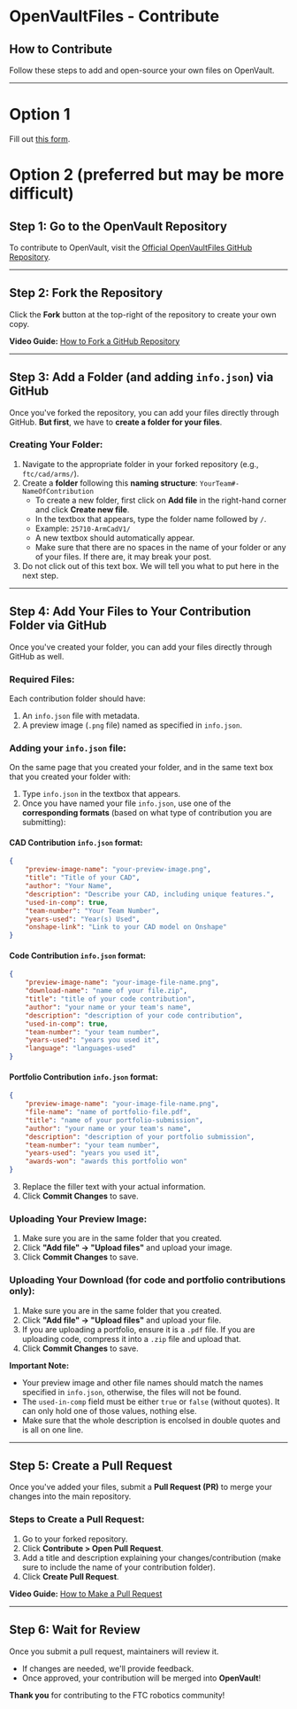 
# OpenVaultFiles - Contribute

## How to Contribute

Follow these steps to add and open-source your own files on OpenVault.

---

# Option 1
Fill out [this form](https://docs.google.com/forms/d/e/1FAIpQLScNemRDzrui1xl02BPwbOVGIItgqCvJ4Dm8n_jSsbCeVuVo3g/viewform?usp=header).

# Option 2 (preferred but may be more difficult)

## Step 1: Go to the OpenVault Repository

To contribute to OpenVault, visit the [Official OpenVaultFiles GitHub Repository](https://github.com/AlpineRobotics25710/OpenVaultFiles).

---

## Step 2: Fork the Repository

Click the **Fork** button at the top-right of the repository to create your own copy.

**Video Guide:** [How to Fork a GitHub Repository](https://www.youtube.com/watch?v=nCKdihvneS0)

---

## Step 3: Add a Folder (and adding `info.json`) via GitHub

Once you've forked the repository, you can add your files directly through GitHub. **But first**, we have to **create a folder for your files**.

### Creating Your Folder:

1. Navigate to the appropriate folder in your forked repository (e.g., `ftc/cad/arms/`).
2. Create a **folder** following this **naming structure**: `YourTeam#-NameOfContribution`
    - To create a new folder, first click on **Add file** in the right-hand corner and click **Create new file**.
    - In the textbox that appears, type the folder name followed by `/`.
    - Example: `25710-ArmCadV1/`
    - A new textbox should automatically appear.
    - Make sure that there are no spaces in the name of your folder or any of your files. If there are, it may break your post.
3. Do not click out of this text box. We will tell you what to put here in the next step.

---

## Step 4: Add Your Files to Your Contribution Folder via GitHub

Once you've created your folder, you can add your files directly through GitHub as well.

### Required Files:

Each contribution folder should have:

1. An `info.json` file with metadata.
2. A preview image (`.png` file) named as specified in `info.json`.

### Adding your `info.json` file:

On the same page that you created your folder, and in the same text box that you created your folder with:

1. Type `info.json` in the textbox that appears.
2. Once you have named your file `info.json`, use one of the **corresponding formats** (based on what type of contribution you are submitting):

#### **CAD Contribution** `info.json` format:

```json
{
    "preview-image-name": "your-preview-image.png",
    "title": "Title of your CAD",
    "author": "Your Name",
    "description": "Describe your CAD, including unique features.",
    "used-in-comp": true,
    "team-number": "Your Team Number",
    "years-used": "Year(s) Used",
    "onshape-link": "Link to your CAD model on Onshape"
}
```

#### **Code Contribution** `info.json` format:

```json
{
    "preview-image-name": "your-image-file-name.png",
    "download-name": "name of your file.zip",
    "title": "title of your code contribution",
    "author": "your name or your team's name",
    "description": "description of your code contribution",
    "used-in-comp": true,
    "team-number": "your team number",
    "years-used": "years you used it",
    "language": "languages-used"
}
```

#### **Portfolio Contribution** `info.json` format:

```json
{
    "preview-image-name": "your-image-file-name.png",
    "file-name": "name of portfolio-file.pdf",
    "title": "name of your portfolio-submission",
    "author": "your name or your team's name",
    "description": "description of your portfolio submission",
    "team-number": "your team number",
    "years-used": "years you used it",
    "awards-won": "awards this portfolio won"
}
```

3. Replace the filler text with your actual information.
5. Click **Commit Changes** to save.

### Uploading Your Preview Image:

1. Make sure you are in the same folder that you created.
2. Click **"Add file" → "Upload files"** and upload your image.
3. Click **Commit Changes** to save.

### Uploading Your Download (for code and portfolio contributions only):

1. Make sure you are in the same folder that you created.
2. Click **"Add file" → "Upload files"** and upload your file.
3. If you are uploading a portfolio, ensure it is a `.pdf` file. If you are uploading code, compress it into a `.zip` file and upload that.
4. Click **Commit Changes** to save.

**Important Note:**

- Your preview image and other file names should match the names specified in `info.json`, otherwise, the files will not be found.
- The `used-in-comp` field must be either `true` or `false` (without quotes). It can only hold one of those values, nothing else.
- Make sure that the whole description is encolsed in double quotes and is all on one line.

---

## Step 5: Create a Pull Request

Once you've added your files, submit a **Pull Request (PR)** to merge your changes into the main repository.

### Steps to Create a Pull Request:

1. Go to your forked repository.
2. Click **Contribute > Open Pull Request**.
3. Add a title and description explaining your changes/contribution (make sure to include the name of your contribution folder).
4. Click **Create Pull Request**.

**Video Guide:** [How to Make a Pull Request](https://www.youtube.com/watch?v=nCKdihvneS0)

---

## Step 6: Wait for Review

Once you submit a pull request, maintainers will review it.

- If changes are needed, we'll provide feedback.
- Once approved, your contribution will be merged into **OpenVault**!

**Thank you** for contributing to the FTC robotics community!
